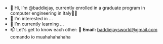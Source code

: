 - 👋 Hi, I’m @baddiejay, currently enrolled in a graduate program in computer engineering in Italy🧑‍🎓
- 👀 I’m interested in ...
- 🌱 I’m currently learning ...
- 📫 Let's get to know each other:
  🤝 **Email:** baddiejaysworld@gmail.com
  comando io muahahahahaha

<!---
baddiejay/baddiejay is a ✨ special ✨ repository because its `README.md` (this file) appears on your GitHub profile.
You can click the Preview link to take a look at your changes.
- 💞️ I’m looking to collaborate on ...
--->
